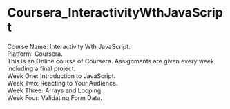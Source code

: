 # Coursera_InteractivityWthJavaScript
Course Name: Interactivity Wth JavaScript.                                                                
Platform: Coursera.                                                      
This is an Online course of Coursera. Assignments are given every week including a final project.                                       
Week One: Introduction to JavaScript.                                      
Week Two: Reacting to Your Audience.                                 
Week Three: Arrays and Looping.                              
Week Four: Validating Form Data.                             
